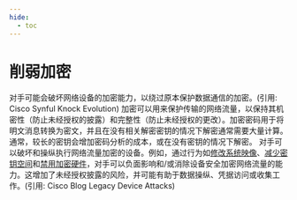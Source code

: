 ```yaml
---
hide:
  - toc
---
```


# 削弱加密

对手可能会破坏网络设备的加密能力，以绕过原本保护数据通信的加密。(引用: Cisco Synful Knock Evolution)  加密可以用来保护传输的网络流量，以保持其机密性（防止未经授权的披露）和完整性（防止未经授权的更改）。加密密码用于将明文消息转换为密文，并且在没有相关解密密钥的情况下解密通常需要大量计算。通常，较长的密钥会增加密码分析的成本，或在没有密钥的情况下解密。  对手可以破坏和操纵执行网络流量加密的设备。例如，通过行为如[修改系统映像](https://attack.mitre.org/techniques/T1601)、[减少密钥空间](https://attack.mitre.org/techniques/T1600/001)和[禁用加密硬件](https://attack.mitre.org/techniques/T1600/002)，对手可以负面影响和/或消除设备安全加密网络流量的能力。这增加了未经授权披露的风险，并可能有助于数据操纵、凭据访问或收集工作。(引用: Cisco Blog Legacy Device Attacks)
